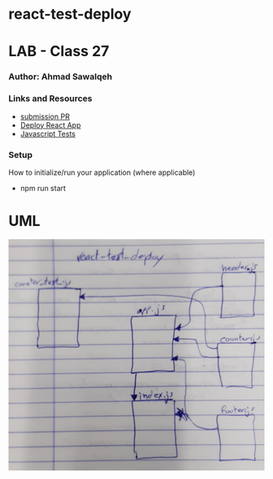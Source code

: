 # react-test-deploy

# LAB - Class 27

### Author: Ahmad Sawalqeh

### Links and Resources

- [submission PR](https://github.com/Ahmad-Sawalqeh/react-test-deploy/pull/1)
- [Deploy React App](https://github.com/Ahmad-Sawalqeh/react-test-deploy/runs/464866962?check_suite_focus=true)
- [Javascript Tests]()

### Setup
How to initialize/run your application (where applicable)
* npm run start

# UML

![](./assesst/class27.jpeg)